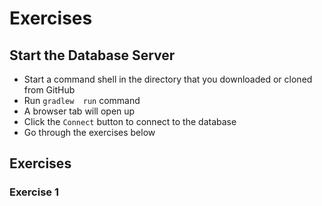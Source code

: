 # Exercises

## Start the Database Server

- Start a command shell in the directory that you downloaded or cloned from GitHub
- Run `gradlew  run` command
- A browser tab will open up
- Click the `Connect` button to connect to the database
- Go through the exercises below

## Exercises

### Exercise 1
 
